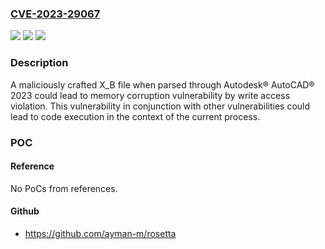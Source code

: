 ### [CVE-2023-29067](https://cve.mitre.org/cgi-bin/cvename.cgi?name=CVE-2023-29067)
![](https://img.shields.io/static/v1?label=Product&message=Autodesk%20AutoCAD&color=blue)
![](https://img.shields.io/static/v1?label=Version&message=2023%20&color=brightgreen)
![](https://img.shields.io/static/v1?label=Vulnerability&message=Memory%20Corruption%20Write&color=brightgreen)

### Description

A maliciously crafted X_B file when parsed through Autodesk® AutoCAD® 2023 could lead to memory corruption vulnerability by write access violation. This vulnerability in conjunction with other vulnerabilities could lead to code execution in the context of the current process.

### POC

#### Reference
No PoCs from references.

#### Github
- https://github.com/ayman-m/rosetta

